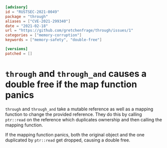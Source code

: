 ```toml
[advisory]
id = "RUSTSEC-2021-0049"
package = "through"
aliases = ["CVE-2021-299340"]
date = "2021-02-18"
url = "https://github.com/gretchenfrage/through/issues/1"
categories = ["memory-corruption"]
keywords = ["memory-safety", "double-free"]

[versions]
patched = []
```

# `through` and `through_and` causes a double free if the map function panics

`through` and `through_and` take a mutable reference as well as a mapping
function to change the provided reference. They do this by calling `ptr::read`
on the reference which duplicates ownership and then calling the mapping
function.

If the mapping function panics, both the original object and the one
duplicated by `ptr::read` get dropped, causing a double free.
